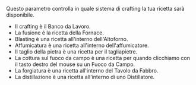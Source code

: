 Questo parametro controlla in quale sistema di crafting la tua ricetta sarà disponibile.

* Il crafting è il Banco da Lavoro.
* La fusione è la ricetta della Fornace.
* Blasting è una ricetta all'interno dell'Altoforno.
* Affumicatura è una ricetta all'interno dell'affumicatore.
* Il taglio della pietra è una ricetta per il tagliapietre.
* La cottura sul fuoco da campo è una ricetta per quando clicchiamo con il tasto destro del mouse su un Fuoco da Campo.
* La forgiatura è una ricetta all'interno del Tavolo da Fabbro.
* La distillazione è una ricetta all'interno di uno Distillatore.